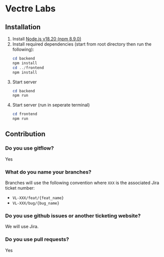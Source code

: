 # Vectre Labs

## Installation
1. Install [Node.js v18.20 (npm 8.9.0)](https://nodejs.org/en/)
2. Install required dependencies (start from root directory then run the following):
    ```powershell
    cd backend
    npm install
    cd ../frontend
    npm install
    ```
3. Start server
    ```powershell
    cd backend
    npm run
    ```
4. Start server (run in seperate terminal)
    ```powershell
    cd frontend
    npm run
    ```

## Contribution
### Do you use gitflow?
Yes

### What do you name your branches?
Branches will use the following convention where `XXX` is the associated Jira ticket number:
- `VL-XXX/feat/{feat_name}`
- `VL-XXX/bug/{bug_name}`

### Do you use github issues or another ticketing website?
We will use Jira.

### Do you use pull requests?
Yes
